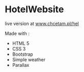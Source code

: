 # HotelWebsite
live version at
www.chcetam.pl/hel

Made with :
* HTML 5
* CSS 3
* Bootstrap
* Simple weather
* Parallax
